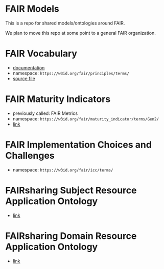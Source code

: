 FAIR Models
===========

This is a repo for shared models/ontologies around FAIR.

We plan to move this repo at some point to a general FAIR organization.


# FAIR Vocabulary

- [documentation](https://peta-pico.github.io/FAIR-nanopubs/principles/index-en.html)
- namespace: `https://w3id.org/fair/principles/terms/`
- [source file](https://raw.githubusercontent.com/peta-pico/FAIR-nanopubs/master/releases/principles.2.trig)


# FAIR Maturity Indicators

- previously called: FAIR Metrics
- namespace: `https://w3id.org/fair/maturity_indicator/terms/Gen2/`
- [link](https://github.com/FAIRMetrics/Metrics/tree/master/MaturityIndicators/Gen2)


# FAIR Implementation Choices and Challenges

- namespace: `https://w3id.org/fair/icc/terms/`


# FAIRsharing Subject Resource Application Ontology

- [link](https://github.com/FAIRsharing/subject-ontology)


# FAIRsharing Domain Resource Application Ontology

- [link](https://github.com/FAIRsharing/domain-ontology)

